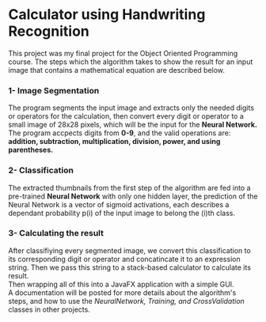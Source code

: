 # **Calculator using Handwriting Recognition**
This project was my final project for the Object Oriented Programming course.
The steps which the algorithm takes to show the result for an input image that contains a mathematical equation are described below.
### 1- Image Segmentation
The program segments the input image and extracts only the needed digits or operators for the calculation, then convert every digit or operator to a small image of 28x28 pixels, which will be the input for the **Neural Network.** 
The program accpects digits from **0-9**, and the valid operations are: **addition, subtraction, multiplication, division, power, and using parentheses.**
### 2- Classification
The extracted thumbnails from the first step of the algorithm are fed into a pre-trained **Neural Network** with only one hidden layer, the prediction of the Neural Network is a vector of sigmoid activations, each describes a dependant probability p(i) of the input image to belong the (i)th class.
### 3- Calculating the result
After classifiying every segmented image, we convert this classification to its corresponding digit or operator and concatincate it to an expression string.
Then we pass this string to a stack-based calculator to calculate its result.<br/>
Then wrapping all of this into a JavaFX application with a simple GUI.<br/>
A documentation will be posted for more details about the algorithm's steps, and how to use the *NeuralNetwork, Training, and CrossValidation* classes in other projects.

